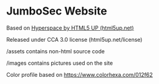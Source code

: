 # JumboSec Website

Based on [Hyperspace by HTML5 UP (html5up.net)](https://html5up.net/hyperspace)

Released under CCA 3.0 license (html5up.net/license)

/assets contains non-html source code

/images contains pictures used on the site

Color profile based on https://www.colorhexa.com/012f62
